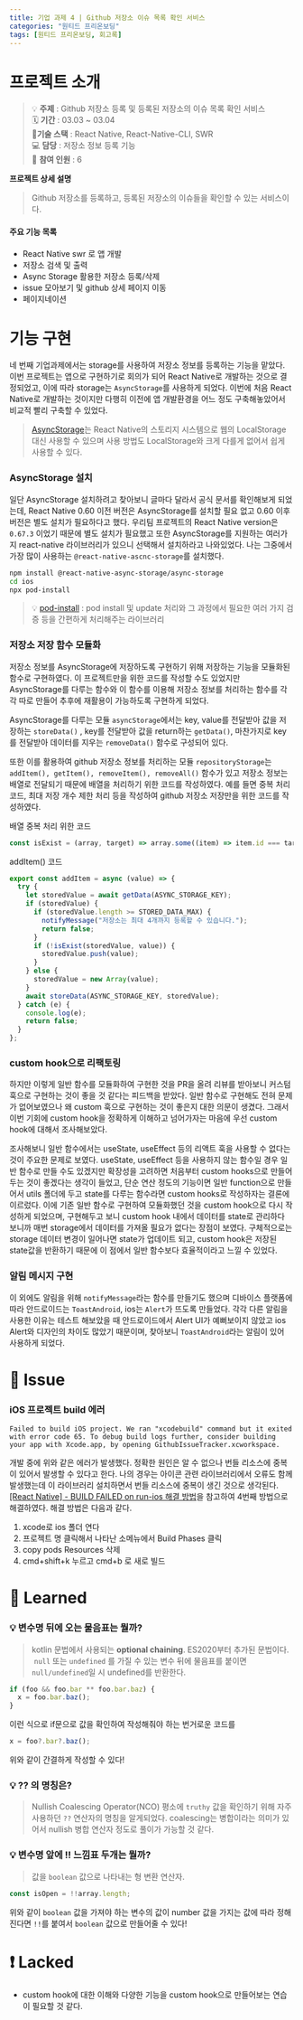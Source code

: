 ```yaml
---
title: 기업 과제 4 | Github 저장소 이슈 목록 확인 서비스
categories: "원티드 프리온보딩"
tags: [원티드 프리온보딩, 회고록]
---
```


# 프로젝트 소개

> 💡 **주제** : Github 저장소 등록 및 등록된 저장소의 이슈 목록 확인 서비스<br/>
> 🗓 **기간** : 03.03 ~ 03.04<br/>
> 🔨**기술 스택** : React Native, React-Native-CLI, SWR<br/>
> 💻 **담당** : 저장소 정보 등록 기능<br/>
> 👤 **참여 인원** : 6

**프로젝트 상세 설명**

> Github 저장소를 등록하고, 등록된 저장소의 이슈들을 확인할 수 있는 서비스이다.

#### 주요 기능 목록

- React Native swr 로 앱 개발
- 저장소 검색 및 출력
- Async Storage 활용한 저장소 등록/삭제
- issue 모아보기 및 github 상세 페이지 이동
- 페이지네이션

# 기능 구현

네 번째 기업과제에서는 storage를 사용하여 저장소 정보를 등록하는 기능을 맡았다. 이번 프로젝트는 앱으로 구현하기로 회의가 되어 React Native로 개발하는 것으로 결정되었고, 이에 따라 storage는 `AsyncStorage`를 사용하게 되었다. 이번에 처음 React Native로 개발하는 것이지만 다행히 이전에 앱 개발환경을 어느 정도 구축해놓았어서 비교적 빨리 구축할 수 있었다.

> [AsyncStorage](https://reactnative.dev/docs/asyncstorage)는 React Native의 스토리지 시스템으로 웹의 LocalStorage 대신 사용할 수 있으며 사용 방법도 LocalStorage와 크게 다를게 없어서 쉽게 사용할 수 있다.

### AsyncStorage 설치

일단 AsyncStorage 설치하려고 찾아보니 글마다 달라서 공식 문서를 확인해보게 되었는데, React Native 0.60 이전 버전은 AsyncStorage를 설치할 필요 없고 0.60 이후 버전은 별도 설치가 필요하다고 했다. 우리팀 프로젝트의 React Native version은 `0.67.3` 이었기 때문에 별도 설치가 필요했고 또한 AsyncStorage를 지원하는 여러가지 react-native 라이브러리가 있으니 선택해서 설치하라고 나와있었다. 나는 그중에서 가장 많이 사용하는 `@react-native-ascnc-storage`를 설치했다.

```bash
npm install @react-native-async-storage/async-storage
cd ios
npx pod-install
```

> 💡 [pod-install](https://www.npmjs.com/package/pod-install) : pod install 및 update 처리와 그 과정에서 필요한 여러 가지 검증 등을 간편하게 처리해주는 라이브러리

### 저장소 저장 함수 모듈화

저장소 정보를 AsyncStorage에 저장하도록 구현하기 위해 저장하는 기능을 모듈화된 함수로 구현하였다. 이 프로젝트만을 위한 코드를 작성할 수도 있었지만 AsyncStorage를 다루는 함수와 이 함수를 이용해 저장소 정보를 처리하는 함수를 각각 따로 만들어 추후에 재활용이 가능하도록 구현하게 되었다.

AsyncStorage를 다루는 모듈 `asyncStorage`에서는 key, value를 전달받아 값을 저장하는 `storeData()` , key를 전달받아 값을 return하는 `getData()`, 마찬가지로 key를 전달받아 데이터를 지우는 `removeData()` 함수로 구성되어 있다.

또한 이를 활용하여 github 저장소 정보를 처리하는 모듈 `repositoryStorage`는 `addItem(), getItem(), removeItem(), removeAll()` 함수가 있고 저장소 정보는 배열로 전달되기 때문에 배열을 처리하기 위한 코드를 작성하였다. 예를 들면 중복 처리 코드, 최대 저장 개수 제한 처리 등을 작성하여 github 저장소 저장만을 위한 코드를 작성하였다.

배열 중복 처리 위한 코드

```js
const isExist = (array, target) => array.some((item) => item.id === target.id);
```

addItem() 코드

```js
export const addItem = async (value) => {
  try {
    let storedValue = await getData(ASYNC_STORAGE_KEY);
    if (storedValue) {
      if (storedValue.length >= STORED_DATA_MAX) {
        notifyMessage("저장소는 최대 4개까지 등록할 수 있습니다.");
        return false;
      }
      if (!isExist(storedValue, value)) {
        storedValue.push(value);
      }
    } else {
      storedValue = new Array(value);
    }
    await storeData(ASYNC_STORAGE_KEY, storedValue);
  } catch (e) {
    console.log(e);
    return false;
  }
};
```

### custom hook으로 리팩토링

하지만 이렇게 일반 함수를 모듈화하여 구현한 것을 PR을 올려 리뷰를 받아보니 커스텀 훅으로 구현하는 것이 좋을 것 같다는 피드백을 받았다. 일반 함수로 구현해도 전혀 문제가 없어보였으나 왜 custom 훅으로 구현하는 것이 좋은지 대한 의문이 생겼다. 그래서 이번 기회에 custom hook을 정확하게 이해하고 넘어가자는 마음에 우선 custom hook에 대해서 조사해보았다.

조사해보니 일반 함수에서는 useState, useEffect 등의 리액트 훅을 사용할 수 없다는 것이 주요한 문제로 보였다. useState, useEffect 등을 사용하지 않는 함수일 경우 일반 함수로 만들 수도 있겠지만 확장성을 고려하면 처음부터 custom hooks으로 만들어 두는 것이 좋겠다는 생각이 들었고, 단순 연산 정도의 기능이면 일반 function으로 만들어서 utils 폴더에 두고 state를 다루는 함수라면 custom hooks로 작성하자는 결론에 이르렀다. 이에 기존 일반 함수로 구현하여 모듈화했던 것을 custom hook으로 다시 작성하게 되었으며, 구현해두고 보니 custom hook 내에서 데이터를 state로 관리하다 보니까 매번 storage에서 데이터를 가져올 필요가 없다는 장점이 보였다. 구체적으로는 storage 데이터 변경이 일어나면 state가 업데이트 되고, custom hook은 저장된 state값을 반환하기 때문에 이 점에서 일반 함수보다 효율적이라고 느낄 수 있었다.

### 알림 메시지 구현

이 외에도 알림을 위해 `notifyMessage`라는 함수를 만들기도 했으며 디바이스 플랫폼에 따라 안드로이드는 `ToastAndroid`, ios는 `Alert`가 뜨도록 만들었다. 각각 다른 알림을 사용한 이유는 테스트 해보았을 때 안드로이드에서 Alert UI가 예뻐보이지 않았고 ios Alert와 디자인의 차이도 많았기 때문이며, 찾아보니 `ToastAndroid`라는 알림이 있어 사용하게 되었다.

# 🎃 Issue

### iOS 프로젝트 build 에러

`Failed to build iOS project. We ran "xcodebuild" command but it exited with error code 65. To debug build logs further, consider building your app with Xcode.app, by opening GithubIssueTracker.xcworkspace.`

개발 중에 위와 같은 에러가 발생했다. 정확한 원인은 알 수 없으나 번들 리소스에 중복이 있어서 발생할 수 있다고 한다. 나의 경우는 아이콘 관련 라이브러리에서 오류도 함께 발생했는데 이 라이브러리 설치하면서 번들 리소스에 중복이 생긴 것으로 생각된다.
[[React Native] - BUILD FAILED on run-ios 해결 방법](https://smooth97.medium.com/react-native-build-failed-on-run-ios-%ED%95%B4%EA%B2%B0-%EB%B0%A9%EB%B2%95-f37f2ebc4b65)을 참고하여 4번째 방법으로 해결하였다. 해결 방법은 다음과 같다.

1. xcode로 ios 폴더 연다
2. 프로젝트 명 클릭해서 나타난 소메뉴에서 Build Phases 클릭
3. copy pods Resources 삭제
4. cmd+shift+k 누르고 cmd+b 로 새로 빌드

# 📝 Learned

### 💡 변수명 뒤에 오는 물음표는 뭘까?

> kotlin 문법에서 사용되는 **optional chaining**. ES2020부터 추가된 문법이다.
>  `null` 또는 `undefined` 를 가질 수 있는 변수 뒤에 물음표를 붙이면 `null/undefined`일 시 undefined를 반환한다.

```js
if (foo && foo.bar ** foo.bar.baz) {
  x = foo.bar.baz();
}
```

이런 식으로 if문으로 값을 확인하여 작성해줘야 하는 번거로운 코드를

```js
x = foo?.bar?.baz();
```

위와 같이 간결하게 작성할 수 있다!

### 💡 ?? 의 명칭은?

> Nullish Coalescing Operator(NCO)
> 평소에 `truthy` 값을 확인하기 위해 자주 사용하던 `??` 연산자의 명칭을 알게되었다. coalescing는 병합이라는 의미가 있어서 nullish 병합 연산자 정도로 풀이가 가능할 것 같다.

### 💡 변수명 앞에 !! 느낌표 두개는 뭘까?

> 값을 `boolean` 값으로 나타내는 형 변환 연산자.

```js
const isOpen = !!array.length;
```

위와 같이 `boolean` 값을 가져야 하는 변수의 값이 number 값을 가지는 값에 따라 정해진다면 `!!`를 붙여서 `boolean` 값으로 만들어줄 수 있다!

# ❗️ Lacked

- custom hook에 대한 이해와 다양한 기능을 custom hook으로 만들어보는 연습이 필요할 것 같다.
